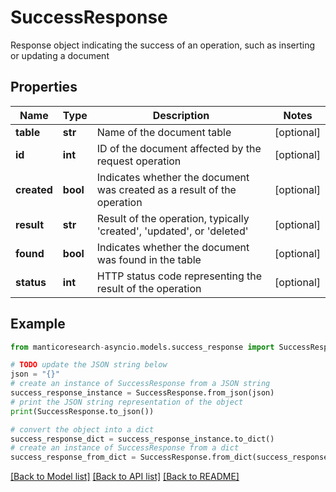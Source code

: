 # SuccessResponse

Response object indicating the success of an operation, such as inserting or updating a document

## Properties

Name | Type | Description | Notes
------------ | ------------- | ------------- | -------------
**table** | **str** | Name of the document table | [optional] 
**id** | **int** | ID of the document affected by the request operation | [optional] 
**created** | **bool** | Indicates whether the document was created as a result of the operation | [optional] 
**result** | **str** | Result of the operation, typically &#39;created&#39;, &#39;updated&#39;, or &#39;deleted&#39; | [optional] 
**found** | **bool** | Indicates whether the document was found in the table | [optional] 
**status** | **int** | HTTP status code representing the result of the operation | [optional] 

## Example

```python
from manticoresearch-asyncio.models.success_response import SuccessResponse

# TODO update the JSON string below
json = "{}"
# create an instance of SuccessResponse from a JSON string
success_response_instance = SuccessResponse.from_json(json)
# print the JSON string representation of the object
print(SuccessResponse.to_json())

# convert the object into a dict
success_response_dict = success_response_instance.to_dict()
# create an instance of SuccessResponse from a dict
success_response_from_dict = SuccessResponse.from_dict(success_response_dict)
```
[[Back to Model list]](../README.md#documentation-for-models) [[Back to API list]](../README.md#documentation-for-api-endpoints) [[Back to README]](../README.md)



